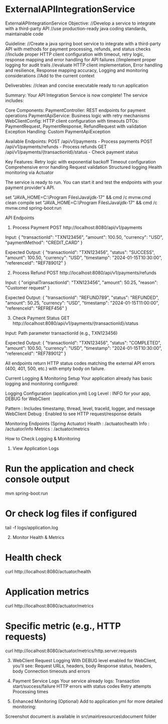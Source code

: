 # ExternalAPIIntegrationService
ExternalAPIIntegrationService
Objective:
//Develop a service to integrate with a third-party API
//use production-ready java coding standards, maintainable code

Guideline:
//Create a java spring boot service to integrate with a third-party API with methods for payment processing, refunds, and status checks 
//Include proper HTTP client configuration with timeout, retry logic, response mapping and error handling for API failures
//Implement proper logging for audit trails
//evaluate HTTP client implementation, Error handling and resilience, Response mapping accuracy, Logging and monitoring considerations
//Add to the current context

Deliverables:
//clean and concise executable ready to run application

Summary:
Your API Integration Service is now complete! The service includes:

Core Components:
PaymentController: REST endpoints for payment operations
PaymentApiService: Business logic with retry mechanisms
WebClientConfig: HTTP client configuration with timeouts
DTOs: PaymentRequest, PaymentResponse, RefundRequest with validation
Exception Handling: Custom PaymentApiException

Available Endpoints:
POST /api/v1/payments - Process payments
POST /api/v1/payments/refunds - Process refunds
GET /api/v1/payments/{transactionId}/status - Check payment status

Key Features:
Retry logic with exponential backoff
Timeout configuration
Comprehensive error handling
Request validation
Structured logging
Health monitoring via Actuator

The service is ready to run. You can start it and test the endpoints with your payment provider's API.

set "JAVA_HOME=C:\Program Files\Java\jdk-17" && cmd /c mvnw.cmd clean compile
set "JAVA_HOME=C:\Program Files\Java\jdk-17" && cmd /c mvnw.cmd spring-boot:run

API Endpoints
1. Process Payment
POST http://localhost:8080/api/v1/payments

Input:
{
  "transactionId": "TXN123456",
  "amount": 100.50,
  "currency": "USD",
  "paymentMethod": "CREDIT_CARD"
}

Expected Output:
{
  "transactionId": "TXN123456",
  "status": "SUCCESS",
  "amount": 100.50,
  "currency": "USD",
  "timestamp": "2024-01-15T10:30:00",
  "referenceId": "REF789012"
}

2. Process Refund
POST http://localhost:8080/api/v1/payments/refunds

Input:
{
  "originalTransactionId": "TXN123456",
  "amount": 50.25,
  "reason": "Customer request"
}


Expected Output:
{
  "transactionId": "REFUND789",
  "status": "REFUNDED",
  "amount": 50.25,
  "currency": "USD",
  "timestamp": "2024-01-15T11:00:00",
  "referenceId": "REFREF456"
}


3. Check Payment Status
GET http://localhost:8080/api/v1/payments/{transactionId}/status

Input: Path parameter transactionId (e.g., TXN123456)

Expected Output:
{
  "transactionId": "TXN123456",
  "status": "COMPLETED",
  "amount": 100.50,
  "currency": "USD",
  "timestamp": "2024-01-15T10:30:00",
  "referenceId": "REF789012"
}

All endpoints return HTTP status codes matching the external API errors (400, 401, 500, etc.) with empty body on failure.

Current Logging & Monitoring Setup
Your application already has basic logging and monitoring configured:

Logging Configuration (application.yml)
Log Level : INFO for your app, DEBUG for WebClient

Pattern : Includes timestamp, thread, level, traceId, logger, and message
WebClient Debug : Enabled to see HTTP request/response details

Monitoring Endpoints (Spring Actuator)
Health : /actuator/health
Info : /actuator/info
Metrics : /actuator/metrics

How to Check Logging & Monitoring
1. View Application Logs
# Run the application and check console output
mvn spring-boot:run
# Or check log files if configured
tail -f logs/application.log

2. Monitor Health & Metrics
# Health check
curl http://localhost:8080/actuator/health
# Application metrics
curl http://localhost:8080/actuator/metrics
# Specific metric (e.g., HTTP requests)
curl http://localhost:8080/actuator/metrics/http.server.requests

3. WebClient Request Logging
With DEBUG level enabled for WebClient, you'll see:
Request URLs, headers, body
Response status, headers, body
Connection timeouts and errors

4. Payment Service Logs
Your service already logs:
Transaction start/success/failure
HTTP errors with status codes
Retry attempts
Processing times

5. Enhanced Monitoring (Optional)
Add to application.yml for more detailed monitoring:

Screenshot document is available in src\main\resources\document folder